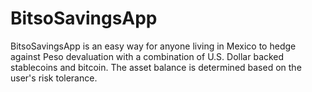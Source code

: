 # BitsoSavingsApp
BitsoSavingsApp is an easy way for anyone living in Mexico to hedge against Peso devaluation with a combination of U.S. Dollar backed stablecoins and bitcoin. The asset balance is determined based on the user's risk tolerance. 
